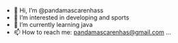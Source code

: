 - 👋 Hi, I’m @pandamascarenhass
- 👀 I’m interested in developing and sports 
- 🌱 I’m currently learning java
- 📫 How to reach me: pandamascarenhas@gmail.com ...

<!---
pandamascarenhass/pandamascarenhass is a ✨ special ✨ repository because its `README.md` (this file) appears on your GitHub profile.
You can click the Preview link to take a look at your changes.
--->
